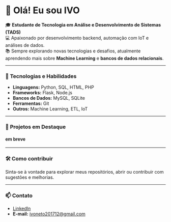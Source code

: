 # 👋 Olá! Eu sou IVO

🎓 **Estudante de Tecnologia em Análise e Desenvolvimento de Sistemas (TADS)**  
💻 Apaixonado por desenvolvimento backend, automação com IoT e análises de dados.  
📚 Sempre explorando novas tecnologias e desafios, atualmente aprendendo mais sobre **Machine Learning** e **bancos de dados relacionais**.

---

### 🌟 **Tecnologias e Habilidades**
- **Linguagens:** Python, SQL, HTML, PHP
- **Frameworks:** Flask, Node.js
- **Bancos de Dados:** MySQL, SQLite
- **Ferramentas:** Git
- **Outros:** Machine Learning, ETL, IoT

---

### 🚀 **Projetos em Destaque**
#### em breve 
---

### 🛠️ **Como contribuir**
Sinta-se à vontade para explorar meus repositórios, abrir ou contribuir com sugestões e melhorias.

---

### 📫 **Contato**
- [LinkedIn](https://www.linkedin.com/in/ivo-soares-b80246316/)
- **E-mail:** ivoneto201712@gmail.com
